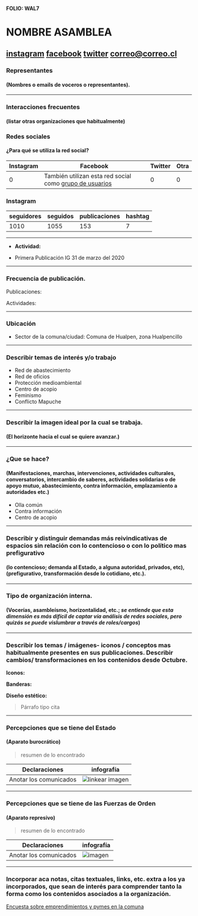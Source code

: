 #### FOLIO: WAL7
# NOMBRE ASAMBLEA

[instagram](https://www.instagram.com/red.abast.hualpencillo/)
[facebook](https://www.facebook.com/redabastecimientohualpencillo/)
[twitter]()
<correo@correo.cl>
---

### Representantes
#### (Nombres o emails de voceros o representantes).

---
### Interacciones frecuentes
#### (listar otras organizaciones que habitualmente)

### Redes sociales
#### ¿Para qué se utiliza la red social?
| Instagram | Facebook | Twitter | Otra 
|---|---|---|---|
|0|También utilizan esta red social como [grupo de usuarios](https://www.facebook.com/redabastecimientohualpencillo/)|0|0|

### **Instagram**
| seguidores | seguidos | publicaciones | hashtag |
|---|---|---|---|
|1010|1055|153|7|

---

* **Actividad:**   

* Primera Publicación IG 31 de marzo del 2020

---
### Frecuencia de publicación.

Publicaciones:

Actividades:

---
### Ubicación
* Sector de la comuna/ciudad: Comuna de Hualpen, zona Hualpencillo

---
### Describir temas de interés y/o trabajo

* Red de abastecimiento 
* Red de oficios
* Protección medioambiental
* Centro de acopio 
* Feminismo
* Conflicto Mapuche

---
### Describir la imagen ideal por la cual se trabaja.
#### (El horizonte hacia el cual se quiere avanzar.)

---
### ¿Que se hace?
#### (Manifestaciones, marchas, intervenciones, actividades culturales, conversatorios, intercambio de saberes, actividades solidarias o de apoyo mutuo, abastecimiento, contra información, emplazamiento a autoridades etc.)

* Olla común 
* Contra información
* Centro de acopio 

---
### Describir y distinguir demandas más reivindicativas de espacios sin relación con lo contencioso o con lo político mas prefigurativo
#### (lo contencioso; demanda al Estado, a alguna autoridad, privados, etc), (prefigurativo, transformación desde lo cotidiano, etc.).

---
### Tipo de organización interna.
#### (Vocerías, asambleísmo, horizontalidad, etc.; *se entiende que esta dimensión es más difícil de captar vía análisis de redes sociales, pero quizás se puede vislumbrar a través de roles/cargos*)

---
### Describir los temas / imágenes- iconos / conceptos mas habitualmente presentes en sus publicaciones. Describir cambios/ transformaciones en los contenidos desde Octubre.

**Iconos:**

**Banderas:**

**Diseño estético:**

> Párrafo tipo cita 

---
### Percepciones que se tiene del Estado
#### (Aparato burocrático)
> resumen de lo encontrado

| Declaraciones | infografía | 
|---|---|
|Anotar los comunicados | ![linkear imagen]() |

---
### Percepciones que se tiene de las Fuerzas de Orden
#### (Aparato represivo)
> resumen de lo encontrado

| Declaraciones | infografía | 
|---|---|
|Anotar los comunicados | ![imagen]() |


---
### Incorporar aca notas, citas textuales, links, etc. extra a los ya incorporados, que sean de interés para comprender tanto la forma como los contenidos asociados a la organización.

[Encuesta sobre emprendimientos y pymes en la comuna](https://docs.google.com/forms/d/e/1FAIpQLScXyizAfOSZe60RvtNbj8ArU0ejXdEKR-uqTygbJ-bgAl93xQ/viewform)